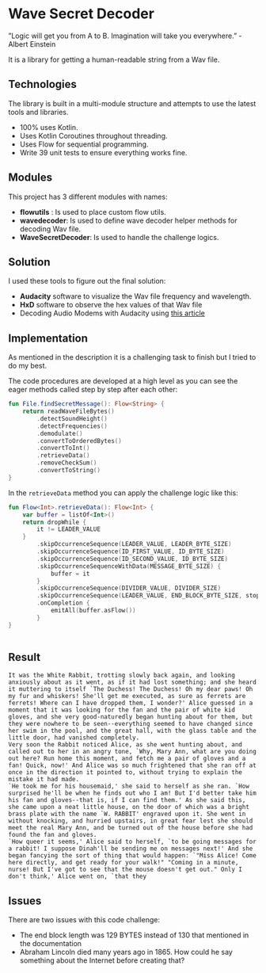 # Wave Secret Decoder
”Logic will get you from A to B. Imagination will take you everywhere.” - Albert Einstein

It is a library for getting a human-readable string from a Wav file.
 
 
## Technologies
 
The library is built in a multi-module structure and attempts to use the latest tools and libraries.
 
* 100% uses Kotlin.
* Uses Kotlin Coroutines throughout threading.
* Uses Flow for sequential programming.
* Write 39 unit tests to ensure everything works fine.
 
## Modules
 
This project has 3 different modules with names:
 
* **flowutils** : Is used to place custom flow utils. 
* **wavedecoder**: Is used to define wave decoder helper methods for decoding Wav file.
* **WaveSecretDecoder**: Is used to handle the challenge logics.

## Solution
  
I used these tools to figure out the final solution:
 
* **Audacity** software to visualize the Wav file frequency and wavelength.
* **HxD** software to observe the hex values of that Wav file
* Decoding Audio Modems with Audacity using [this article](https://medium.com/poka-techblog/back-to-basics-decoding-audio-modems-with-audacity-c94faa8362a0)
 
 
## Implementation

As mentioned in the description it is a challenging task to finish but I tried to do my best.

The code procedures are developed at a high level as you can see the eager methods called step by step after each other:
 
```kotlin
fun File.findSecretMessage(): Flow<String> {
    return readWaveFileBytes()
        .detectSoundHeight()
        .detectFrequencies()
        .demodulate()
        .convertToOrderedBytes()
        .convertToInt()
        .retrieveData()
        .removeCheckSum()
        .convertToString()
}
```
 
In the `retrieveData` method you can apply the challenge logic like this:
 
```kotlin
fun Flow<Int>.retrieveData(): Flow<Int> {
    var buffer = listOf<Int>()
    return dropWhile {
        it != LEADER_VALUE
    }
        .skipOccurrenceSequence(LEADER_VALUE, LEADER_BYTE_SIZE)
        .skipOccurrenceSequence(ID_FIRST_VALUE, ID_BYTE_SIZE)
        .skipOccurrenceSequence(ID_SECOND_VALUE, ID_BYTE_SIZE)
        .skipOccurrenceSequenceWithData(MESSAGE_BYTE_SIZE) {
            buffer = it
        }
        .skipOccurrenceSequence(DIVIDER_VALUE, DIVIDER_SIZE)
        .skipOccurrenceSequence(LEADER_VALUE, END_BLOCK_BYTE_SIZE, stopOnFind = true)
        .onCompletion {
            emitAll(buffer.asFlow())
        }
}
 
```
 
## Result
 
```
It was the White Rabbit, trotting slowly back again, and looking anxiously about as it went, as if it had lost something; and she heard it muttering to itself `The Duchess! The Duchess! Oh my dear paws! Oh my fur and whiskers! She'll get me executed, as sure as ferrets are ferrets! Where can I have dropped them, I wonder?' Alice guessed in a moment that it was looking for the fan and the pair of white kid gloves, and she very good-naturedly began hunting about for them, but they were nowhere to be seen--everything seemed to have changed since her swim in the pool, and the great hall, with the glass table and the little door, had vanished completely.
Very soon the Rabbit noticed Alice, as she went hunting about, and called out to her in an angry tone, `Why, Mary Ann, what are you doing out here? Run home this moment, and fetch me a pair of gloves and a fan! Quick, now!' And Alice was so much frightened that she ran off at once in the direction it pointed to, without trying to explain the mistake it had made.
`He took me for his housemaid,' she said to herself as she ran. `How surprised he'll be when he finds out who I am! But I'd better take him his fan and gloves--that is, if I can find them.' As she said this, she came upon a neat little house, on the door of which was a bright brass plate with the name `W. RABBIT' engraved upon it. She went in without knocking, and hurried upstairs, in great fear lest she should meet the real Mary Ann, and be turned out of the house before she had found the fan and gloves.
`How queer it seems,' Alice said to herself, `to be going messages for a rabbit! I suppose Dinah'll be sending me on messages next!' And she began fancying the sort of thing that would happen: `"Miss Alice! Come here directly, and get ready for your walk!" "Coming in a minute, nurse! But I've got to see that the mouse doesn't get out." Only I don't think,' Alice went on, `that they
```
 
## Issues
 
There are two issues with this code challenge:
 
* The end block length was 129 BYTES instead of 130 that mentioned in the documentation
* Abraham Lincoln died many years ago in 1865. How could he say something about the Internet before creating that? 
